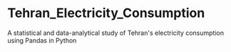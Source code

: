# Tehran_Electricity_Consumption
A statistical and data-analytical study of Tehran's electricity consumption using Pandas in Python
